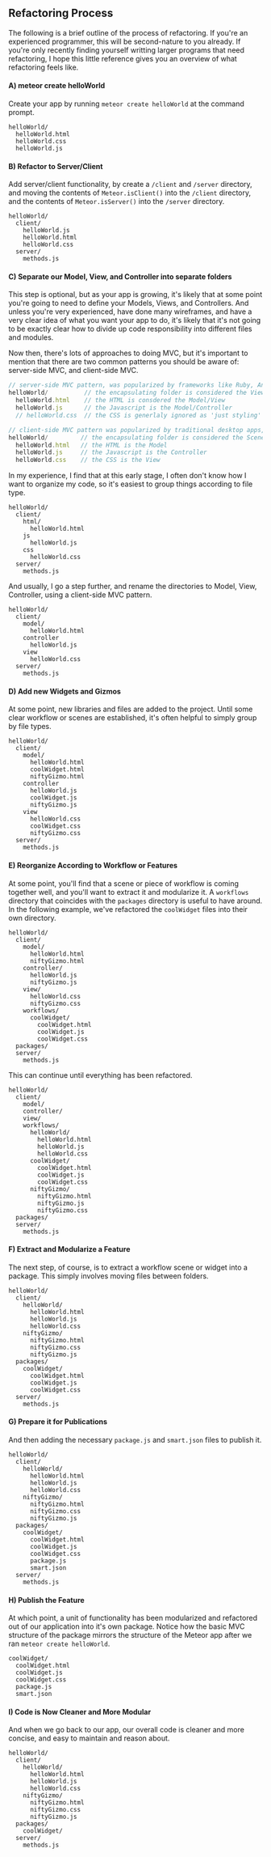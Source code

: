 ## Refactoring Process
The following is a brief outline of the process of refactoring.  If you're an experienced programmer, this will be second-nature to you already.  If you're only recently finding yourself writting larger programs that need refactoring, I hope this little reference gives you an overview of what refactoring feels like.


#### A)  meteor create helloWorld
Create your app by running ``meteor create helloWorld`` at the command prompt.
````
helloWorld/
  helloWorld.html
  helloWorld.css
  helloWorld.js
````


#### B)  Refactor to Server/Client
Add server/client functionality, by create a ``/client`` and ``/server`` directory, and moving the contents of ``Meteor.isClient()`` into the ``/client`` directory, and the contents of ``Meteor.isServer()`` into the ``/server`` directory.
````
helloWorld/
  client/
    helloWorld.js
    helloWorld.html
    helloWorld.css
  server/
    methods.js
````

#### C)  Separate our Model, View, and Controller into separate folders
This step is optional, but as your app is growing, it's likely that at some point you're going to need to define your Models, Views, and Controllers.  And unless you're very experienced, have done many wireframes, and have a very clear idea of what you want your app to do, it's likely that it's not going to be exactly clear how to divide up code responsibility into different files and modules.

Now then, there's lots of approaches to doing MVC, but it's important to mention that there are two common patterns you should be aware of:  server-side MVC, and client-side MVC.

````js
// server-side MVC pattern, was popularized by frameworks like Ruby, Angular, and Ember
helloWorld/          // the encapsulating folder is considered the View
  helloWorld.html    // the HTML is consdered the Model/View
  helloWorld.js      // the Javascript is the Model/Controller
  // helloWorld.css  // the CSS is generlaly ignored as 'just styling'

// client-side MVC pattern was popularized by traditional desktop apps, and is similar to .Net and Flash
helloWorld/         // the encapsulating folder is considered the Scene or Workflow Component
  helloWorld.html   // the HTML is the Model
  helloWorld.js     // the Javascript is the Controller
  helloWorld.css    // the CSS is the View

````

In my experience, I find that at this early stage, I often don't know how I want to organize my code, so it's easiest to group things according to file type.

````
helloWorld/
  client/
    html/
      helloWorld.html
    js
      helloWorld.js
    css
      helloWorld.css
  server/
    methods.js
````
And usually, I go a step further, and rename the directories to Model, View, Controller, using a client-side MVC pattern.

````
helloWorld/
  client/
    model/
      helloWorld.html
    controller
      helloWorld.js
    view
      helloWorld.css
  server/
    methods.js
````

#### D)  Add new Widgets and Gizmos
At some point, new libraries and files are added to the project.  Until some clear workflow or scenes are established, it's often helpful to simply group by file types.

````
helloWorld/
  client/
    model/
      helloWorld.html
      coolWidget.html
      niftyGizmo.html
    controller
      helloWorld.js
      coolWidget.js
      niftyGizmo.js
    view
      helloWorld.css
      coolWidget.css
      niftyGizmo.css
  server/
    methods.js
````

#### E)  Reorganize According to Workflow or Features
At some point, you'll find that a scene or piece of workflow is coming together well, and you'll want to extract it and modularize it.  A ``workflows`` directory that coincides with the ``packages`` directory is useful to have around.  In the following example, we've refactored the ``coolWidget`` files into their own directory.
````
helloWorld/
  client/
    model/
      helloWorld.html
      niftyGizmo.html
    controller/
      helloWorld.js
      niftyGizmo.js
    view/
      helloWorld.css
      niftyGizmo.css
    workflows/
      coolWidget/
        coolWidget.html
        coolWidget.js
        coolWidget.css
  packages/
  server/
    methods.js
````

This can continue until everything has been refactored.
````
helloWorld/
  client/
    model/
    controller/
    view/
    workflows/
      helloWorld/
        helloWorld.html
        helloWorld.js
        helloWorld.css
      coolWidget/
        coolWidget.html
        coolWidget.js
        coolWidget.css
      niftyGizmo/
        niftyGizmo.html
        niftyGizmo.js
        niftyGizmo.css
  packages/
  server/
    methods.js
````

#### F)  Extract and Modularize a Feature
The next step, of course, is to extract a workflow scene or widget into a package.  This simply involves moving files between folders.
````
helloWorld/
  client/
    helloWorld/
      helloWorld.html
      helloWorld.js
      helloWorld.css
    niftyGizmo/
      niftyGizmo.html
      niftyGizmo.css
      niftyGizmo.js
  packages/
    coolWidget/
      coolWidget.html
      coolWidget.js
      coolWidget.css
  server/
    methods.js
````

#### G)  Prepare it for Publications
And then adding the necessary ``package.js`` and ``smart.json`` files to publish it.
````
helloWorld/
  client/
    helloWorld/
      helloWorld.html
      helloWorld.js
      helloWorld.css
    niftyGizmo/
      niftyGizmo.html
      niftyGizmo.css
      niftyGizmo.js
  packages/
    coolWidget/
      coolWidget.html
      coolWidget.js
      coolWidget.css
      package.js
      smart.json
  server/
    methods.js
````

#### H)  Publish the Feature
At which point, a unit of functionality has been modularized and refactored out of our application into it's own package.   Notice how the basic MVC structure of the package mirrors the structure of the Meteor app after we ran ``meteor create helloWorld``.
````
coolWidget/
  coolWidget.html
  coolWidget.js
  coolWidget.css
  package.js
  smart.json
````


#### I)  Code is Now Cleaner and More Modular
And when we go back to our app, our overall code is cleaner and more concise, and easy to maintain and reason about.
````
helloWorld/
  client/
    helloWorld/
      helloWorld.html
      helloWorld.js
      helloWorld.css
    niftyGizmo/
      niftyGizmo.html
      niftyGizmo.css
      niftyGizmo.js
  packages/
    coolWidget/
  server/
    methods.js
````

